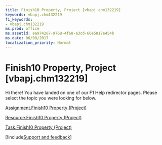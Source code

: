 ```yaml
---
title: Finish10 Property, Project [vbapj.chm132219]
keywords: vbapj.chm132219
f1_keywords:
- vbapj.chm132219
ms.prod: office
ms.assetid: ea974207-9768-4f68-a3cd-66e5817e454b
ms.date: 06/08/2017
localization_priority: Normal
---
```



# Finish10 Property, Project [vbapj.chm132219]

Hi there! You have landed on one of our F1 Help redirector pages. Please select the topic you were looking for below.

[Assignment.Finish10 Property (Project)](http://msdn.microsoft.com/library/8d4bb42d-a83f-9fc3-2318-1f6df8f8ee1f%28Office.15%29.aspx)

[Resource.Finish10 Property (Project)](http://msdn.microsoft.com/library/b3a1c60a-f631-8400-93ef-16b4a2fb7386%28Office.15%29.aspx)

[Task.Finish10 Property (Project)](http://msdn.microsoft.com/library/37d2374d-8a92-2bab-00fd-05d3ecb1e389%28Office.15%29.aspx)

[!include[Support and feedback](~/includes/feedback-boilerplate.md)]